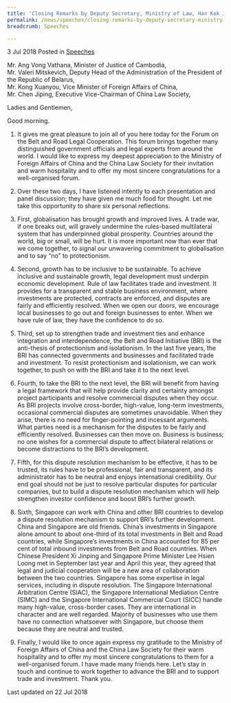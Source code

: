 ```yaml
---
title: 'Closing Remarks by Deputy Secretary, Ministry of Law, Han Kok Juan, at the Forum on Belt and Road Legal Cooperation in Beijing'
permalink: /news/speeches/closing-remarks-by-deputy-secretary-ministry-of-law-han-kok-juan-at-the-forum-on-belt-and-road-legal-cooperation-in-beijing/
breadcrumb: Speeches

---
```




3 Jul 2018 Posted in [Speeches](/news/speeches)

Mr. Ang Vong Vathana, Minister of Justice of Cambodia,  
Mr. Valeri Mitskevich, Deputy Head of the Administration of the President of the Republic of Belarus,  
Mr. Kong Xuanyou, Vice Minister of Foreign Affairs of China,  
Mr. Chen Jiping, Executive Vice-Chairman of China Law Society,  

Ladies and Gentlemen,

Good morning.

1. It gives me great pleasure to join all of you here today for the Forum on the Belt and Road Legal Cooperation. This forum brings together many distinguished government officials and legal experts from around the world. I would like to express my deepest appreciation to the Ministry of Foreign Affairs of China and the China Law Society for their invitation and warm hospitality and to offer my most sincere congratulations for a well-organised forum.

 

2. Over these two days, I have listened intently to each presentation and panel discussion; they have given me much food for thought. Let me take this opportunity to share six personal reflections.

 

3. First, globalisation has brought growth and improved lives. A trade war, if one breaks out, will gravely undermine the rules-based multilateral system that has underpinned global prosperity. Countries around the world, big or small, will be hurt. It is more important now than ever that we come together, to signal our unwavering commitment to globalisation and to say “no” to protectionism.

 

4. Second, growth has to be inclusive to be sustainable. To achieve inclusive and sustainable growth, legal development must underpin economic development. Rule of law facilitates trade and investment. It provides for a transparent and stable business environment, where investments are protected, contracts are enforced, and disputes are fairly and efficiently resolved. When we open our doors, we encourage local businesses to go out and foreign businesses to enter. When we have rule of law, they have the confidence to do so. 

 

5. Third, set up to strengthen trade and investment ties and enhance integration and interdependence, the Belt and Road Initiative (BRI) is the anti-thesis of protectionism and isolationism. In the last five years, the BRI has connected governments and businesses and facilitated trade and investment. To resist protectionism and isolationism, we can work together, to push on with the BRI and take it to the next level. 

 

6. Fourth, to take the BRI to the next level, the BRI will benefit from having a legal framework that will help provide clarity and certainty amongst project participants and resolve commercial disputes when they occur. As BRI projects involve cross-border, high-value, long-term investments, occasional commercial disputes are sometimes unavoidable. When they arise, there is no need for finger-pointing and incessant arguments. What parties need is a mechanism for the disputes to be fairly and efficiently resolved. Businesses can then move on. Business is business; no one wishes for a commercial dispute to affect bilateral relations or become distractions to the BRI’s development. 

 

7. Fifth, for this dispute resolution mechanism to be effective, it has to be trusted, its rules have to be professional, fair and transparent, and its administrator has to be neutral and enjoys international credibility. Our end goal should not be just to resolve particular disputes for particular companies, but to build a dispute resolution mechanism which will help strengthen investor confidence and boost BRI’s further growth.

 

8. Sixth, Singapore can work with China and other BRI countries to develop a dispute resolution mechanism to support BRI’s further development. China and Singapore are old friends. China’s investments in Singapore alone amount to about one-third of its total investments in Belt and Road countries, while Singapore’s investments in China accounted for 85 per cent of total inbound investments from Belt and Road countries. When Chinese President Xi Jinping and Singapore Prime Minister Lee Hsien Loong met in September last year and April this year, they agreed that legal and judicial cooperation will be a new area of collaboration between the two countries. Singapore has some expertise in legal services, including in dispute resolution. The Singapore International Arbitration Centre (SIAC), the Singapore International Mediation Centre (SIMC) and the Singapore International Commercial Court (SICC) handle many high-value, cross-border cases. They are international in character and are well regarded. Majority of businesses who use them have no connection whatsoever with Singapore, but choose them because they are neutral and trusted.

 

9. Finally, I would like to once again express my gratitude to the Ministry of Foreign Affairs of China and the China Law Society for their warm hospitality and to offer my most sincere congratulations to them for a well-organised forum. I have made many friends here. Let’s stay in touch and continue to work together to advance the BRI and to support trade and investment. Thank you.


<p class="right-side-updated">Last updated on 22 Jul 2018</p>
